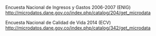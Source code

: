 Encuesta Nacional de Ingresos y Gastos 2006-2007 (ENIG)
  http://microdatos.dane.gov.co/index.php/catalog/204/get_microdata

Encuesta Nacional de Calidad de Vida 2014 (ECV)
  http://microdatos.dane.gov.co/index.php/catalog/342/get_microdata
